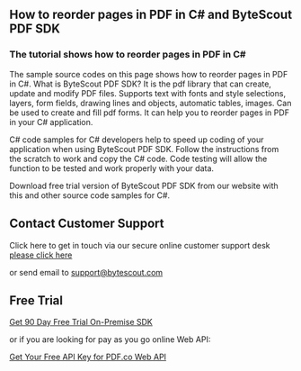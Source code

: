## How to reorder pages in PDF in C# and ByteScout PDF SDK

### The tutorial shows how to reorder pages in PDF in C#

The sample source codes on this page shows how to reorder pages in PDF in C#. What is ByteScout PDF SDK? It is the pdf library that can create, update and modify PDF files. Supports text with fonts and style selections, layers, form fields, drawing lines and objects, automatic tables, images. Can be used to create and fill pdf forms. It can help you to reorder pages in PDF in your C# application.

C# code samples for C# developers help to speed up coding of your application when using ByteScout PDF SDK. Follow the instructions from the scratch to work and copy the C# code. Code testing will allow the function to be tested and work properly with your data.

Download free trial version of ByteScout PDF SDK from our website with this and other source code samples for C#.

## Contact Customer Support

Click here to get in touch via our secure online customer support desk [please click here](https://bytescout.zendesk.com/hc/en-us/requests/new?subject=ByteScout%20PDF%20SDK%20Question)

or send email to [support@bytescout.com](mailto:support@bytescout.com?subject=ByteScout%20PDF%20SDK%20Question) 

## Free Trial

[Get 90 Day Free Trial On-Premise SDK](https://bytescout.com/download/web-installer?utm_source=github-readme)

or if you are looking for pay as you go online Web API:

[Get Your Free API Key for PDF.co Web API](https://pdf.co/documentation/api?utm_source=github-readme)